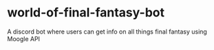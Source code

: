 # world-of-final-fantasy-bot
A discord bot where users can get info on all things final fantasy using Moogle API
